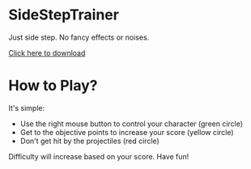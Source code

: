 # SideStepTrainer

Just side step. No fancy effects or noises.

[Click here to download]( https://github.com/SeanJxie/SideStepTrainer/blob/master/compiled/SideStepTrainer.exe?raw=true)

# How to Play?
It's simple:
 - Use the right mouse button to control your character (green circle)
 - Get to the objective points to increase your score (yellow circle)
 - Don't get hit by the projectiles (red circle)
 
 Difficulty will increase based on your score. Have fun!
